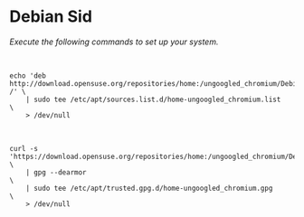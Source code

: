 
# Debian Sid

*Execute the following commands to set up your system.*

<br>

```shell
echo 'deb http://download.opensuse.org/repositories/home:/ungoogled_chromium/Debian_Sid/ /' \
    | sudo tee /etc/apt/sources.list.d/home-ungoogled_chromium.list                         \
    > /dev/null
```

<br>

```shell
curl -s 'https://download.opensuse.org/repositories/home:/ungoogled_chromium/Debian_Sid/Release.key'    \
    | gpg --dearmor                                                                                     \
    | sudo tee /etc/apt/trusted.gpg.d/home-ungoogled_chromium.gpg                                       \
    > /dev/null
```

<br>